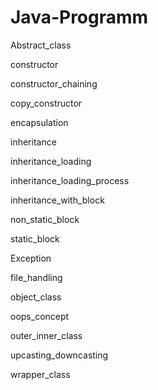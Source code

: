 # Java-Programm
Abstract_class

constructor

constructor_chaining

copy_constructor

encapsulation

inheritance

inheritance_loading

inheritance_loading_process

inheritance_with_block

non_static_block

static_block

Exception

file_handling

object_class

oops_concept

outer_inner_class

upcasting_downcasting

wrapper_class

